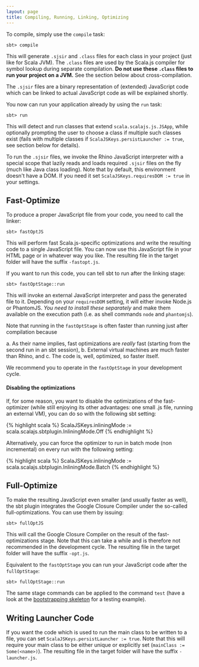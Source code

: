 ```yaml
---
layout: page
title: Compiling, Running, Linking, Optimizing
---
```


To compile, simply use the `compile` task:

    sbt> compile

This will generate `.sjsir` and `.class` files for each class in your project (just like for Scala JVM). The `.class` files are used by the Scala.js compiler for symbol lookup during separate compilation. **Do not use these `.class` files to run your project on a JVM.** See the section below about cross-compilation.

The `.sjsir` files are a binary representation of (extended) JavaScript code which can be linked to actual JavaScript code as will be explained shortly.

You now can run your application already by using the `run` task:

    sbt> run

This will detect and run classes that extend `scala.scalajs.js.JSApp`, while optionally prompting the user to choose a class if multiple such classes exist (fails with multiple classes if `ScalaJSKeys.persistLauncher := true`, see section below for details).

To run the `.sjsir` files, we invoke the Rhino JavaScript interpreter with a special scope that lazily reads and loads required `.sjsir` files on the fly (much like Java class loading). Note that by default, this environment doesn't have a DOM. If you need it set `ScalaJSKeys.requiresDOM := true` in your settings.

## Fast-Optimize

To produce a proper JavaScript file from your code, you need to call the linker:

    sbt> fastOptJS

This will perform fast Scala.js-specific optimizations and write the resulting code to a single JavaScript file. You can now use this JavaScript file in your HTML page or in whatever way you like. The resulting file in the target folder will have the suffix `-fastopt.js`.

If you want to run this code, you can tell sbt to run after the linking stage:

    sbt> fastOptStage::run

This will invoke an external JavaScript interpreter and pass the generated file to it. Depending on your `requiresDOM` setting, it will either invoke Node.js or PhantomJS. *You need to install these separately* and make them available on the execution path (i.e. as shell commands `node` and `phantomjs`).

Note that running in the `fastOptStage` is often faster than running just after compilation because

a. As their name implies, fast optimizations are *really* fast (starting from the second run in an sbt session),
b. External virtual machines are much faster than Rhino, and
c. The code is, well, optimized, so faster itself.

We recommend you to operate in the `fastOptStage` in your development cycle.

#### Disabling the optimizations

If, for some reason, you want to disable the optimizations of the fast-optimizer (while still enjoying its other advantages: one small .js file, running an external VM), you can do so with the following sbt setting:

{% highlight scala %}
ScalaJSKeys.inliningMode := scala.scalajs.sbtplugin.InliningMode.Off
{% endhighlight %}

Alternatively, you can force the optimizer to run in batch mode (non incremental) on every run with the following setting:

{% highlight scala %}
ScalaJSKeys.inliningMode := scala.scalajs.sbtplugin.InliningMode.Batch
{% endhighlight %}

## Full-Optimize

To make the resulting JavaScript even smaller (and usually faster as well), the sbt plugin integrates the Google Closure Compiler under the so-called full-optimizations. You can use them by issuing:

    sbt> fullOptJS

This will call the Google Closure Compiler on the result of the fast-optimizations stage. Note that this can take a while and is therefore not recommended in the development cycle. The resulting file in the target folder will have the suffix `-opt.js`.

Equivalent to the `fastOptStage` you can run your JavaScript code after the `fullOptStage`:

    sbt> fullOptStage::run

The same stage commands can be applied to the command `test` (have a look at the [bootstrapping skeleton](https://github.com/sjrd/scala-js-example-app) for a testing example).

## Writing Launcher Code

If you want the code which is used to run the main class to be written to a file, you can set `ScalaJSKeys.persistLauncher := true`. Note that this will require your main class to be either unique or explicitly set (`mainClass := Some(<name>)`). The resulting file in the target folder will have the suffix `-launcher.js`.

